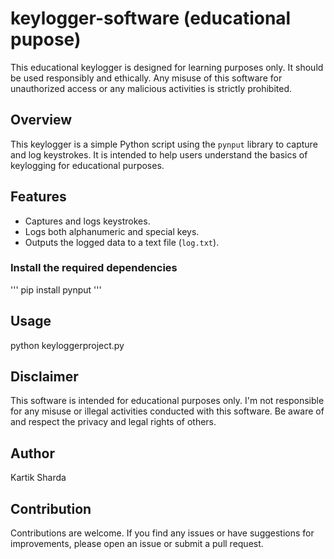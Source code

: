 # keylogger-software (educational pupose)

This educational keylogger is designed for learning purposes only. It should be used responsibly and ethically. Any misuse of this software for unauthorized access or any malicious activities is strictly prohibited.


## Overview

This keylogger is a simple Python script using the `pynput` library to capture and log keystrokes. It is intended to help users understand the basics of keylogging for educational purposes.


## Features

- Captures and logs keystrokes.
- Logs both alphanumeric and special keys.
- Outputs the logged data to a text file (`log.txt`).


### Install the required dependencies

''' pip install pynput '''


## Usage

python keyloggerproject.py


## Disclaimer

This software is intended for educational purposes only. I'm not responsible for any misuse or illegal activities conducted with this software. Be aware of and respect the privacy and legal rights of others.


## Author

Kartik Sharda


## Contribution

Contributions are welcome. If you find any issues or have suggestions for improvements, please open an issue or submit a pull request.

